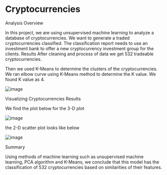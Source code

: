 # Cryptocurrencies

Analysis Overview

In this project, we are using unsupervised machine learning to analyze a database of cryptocurrencies. We want to generate a traded cryptocurrencies classified.
The classification report needs to use an investment bank to offer a new cryptocurrency investment group for the clients. 
Results
After cleaning and process of data we get 532 tradeable cryptocurrencies. 

Then we used K-Means to determine the clusters of the cryptocurrencies. We ran elbow curve using K-Means method to determine the K value. We found K value as 4.

![image](https://user-images.githubusercontent.com/49285767/201456920-586fa6d7-ea88-4b93-b61e-d50d103d578c.png)

 
Visualizing Cryptocurrencies Results

We find the plot below for the 3-D plot


![image](https://user-images.githubusercontent.com/49285767/201456693-9fea6509-0644-4724-824e-44300e1d14c8.png)


the 2-D scatter plot looks like below 


![image](https://user-images.githubusercontent.com/49285767/201456684-eb111d5d-7b5b-47c5-8f6c-dd2e4f7f5001.png)


Summary

Using methods of machine learning such as unsupervised machine learning, PCA algorithm and K-Means, we conclude that this model has the classification of 532 cryptocurrencies based on similarities of their features. 
